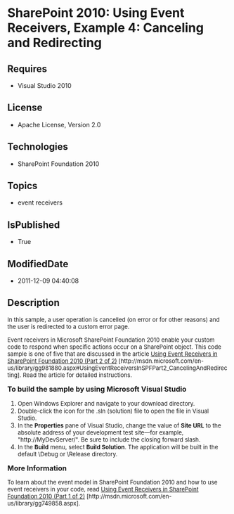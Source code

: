 # SharePoint 2010: Using Event Receivers, Example 4: Canceling and Redirecting
## Requires
* Visual Studio 2010
## License
* Apache License, Version 2.0
## Technologies
* SharePoint Foundation 2010
## Topics
* event receivers
## IsPublished
* True
## ModifiedDate
* 2011-12-09 04:40:08
## Description

<p><span style="font-size:small">In this sample, a user operation is cancelled (on error or for other reasons) and the user is redirected to a custom error page.</span></p>
<p><span style="font-size:small">Event receivers in Microsoft SharePoint Foundation 2010 enable your custom code to respond when specific actions occur on a SharePoint object. This code sample is one of five that are discussed in the article
<a href="http://msdn.microsoft.com/en-us/library/gg981880.aspx#UsingEventReceiversInSPFPart2_CancelingAndRedirecting">
Using Event Receivers in SharePoint Foundation 2010 (Part 2 of 2)</a> [http://msdn.microsoft.com/en-us/library/gg981880.aspx#UsingEventReceiversInSPFPart2_CancelingAndRedirecting]. Read the article for detailed instructions.</span></p>
<p><span style="font-size:medium"><strong>To build the sample by using Microsoft Visual Studio</strong></span></p>
<ol>
<li><span style="font-size:small">Open Windows Explorer and navigate to your download directory.</span>
</li><li><span style="font-size:small">Double-click the icon for the .sln (solution) file to open the file in Visual Studio.</span>
</li><li><span style="font-size:small">In the <strong>Properties</strong> pane of Visual Studio, change the value of
<strong>Site URL</strong> to the absolute address of your development test site&mdash;for example, &quot;http://MyDevServer/&quot;. Be sure to include the closing forward slash.</span>
</li><li><span style="font-size:small">In the <strong>Build</strong> menu, select <strong>
Build Solution</strong>. The application will be built in the default \Debug or \Release directory.</span>
</li></ol>
<p><span style="font-size:medium"><strong>More Information</strong></span></p>
<p><span style="font-size:small">To learn about the event model in SharePoint Foundation 2010 and how to use event receivers in your code, read
<a href="http://msdn.microsoft.com/en-us/library/gg749858.aspx">Using Event Receivers in SharePoint Foundation 2010 (Part 1 of 2)</a> [http://msdn.microsoft.com/en-us/library/gg749858.aspx].</span></p>

